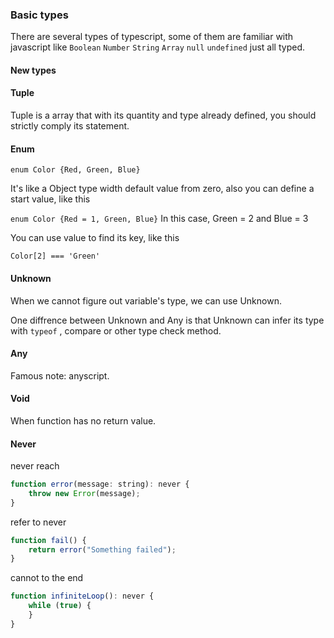 ### Basic types

 There are several types of typescript, some of them are familiar with javascript like `Boolean` `Number` `String` `Array`  `null` `undefined` just all typed.

#### New types

#### Tuple

Tuple is a array that with its quantity and type already defined, you should strictly comply its statement.

#### Enum

`enum Color {Red, Green, Blue}` 

It's like a Object type width default value from zero, also you can define a start value, like this

`enum Color {Red = 1, Green, Blue}` In this case, Green = 2 and Blue = 3

You can use value to find its key, like this

`Color[2] === 'Green'`

#### Unknown

When we cannot figure out variable's type, we can use Unknown.

One diffrence between Unknown and Any is that Unknown can infer its type with `typeof` , compare or other type check method.

#### Any

 Famous note: anyscript.

#### Void 

When function has no return value.

#### Never
never reach
```javascript
function error(message: string): never {
    throw new Error(message);
}
```
refer to never
```javascript
function fail() {
    return error("Something failed");
}
```
cannot to the end
```javascript
function infiniteLoop(): never {
    while (true) {
    }
}
```








